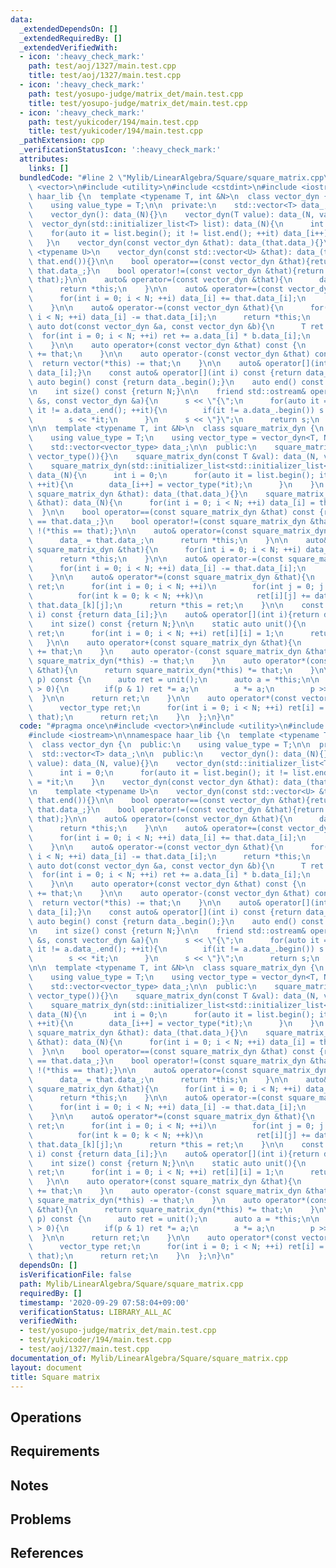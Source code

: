 ```yaml
---
data:
  _extendedDependsOn: []
  _extendedRequiredBy: []
  _extendedVerifiedWith:
  - icon: ':heavy_check_mark:'
    path: test/aoj/1327/main.test.cpp
    title: test/aoj/1327/main.test.cpp
  - icon: ':heavy_check_mark:'
    path: test/yosupo-judge/matrix_det/main.test.cpp
    title: test/yosupo-judge/matrix_det/main.test.cpp
  - icon: ':heavy_check_mark:'
    path: test/yukicoder/194/main.test.cpp
    title: test/yukicoder/194/main.test.cpp
  _pathExtension: cpp
  _verificationStatusIcon: ':heavy_check_mark:'
  attributes:
    links: []
  bundledCode: "#line 2 \"Mylib/LinearAlgebra/Square/square_matrix.cpp\"\n#include\
    \ <vector>\n#include <utility>\n#include <cstdint>\n#include <iostream>\n\nnamespace\
    \ haar_lib {\n  template <typename T, int &N>\n  class vector_dyn {\n  public:\n\
    \    using value_type = T;\n\n  private:\n    std::vector<T> data_;\n\n  public:\n\
    \    vector_dyn(): data_(N){}\n    vector_dyn(T value): data_(N, value){}\n  \
    \  vector_dyn(std::initializer_list<T> list): data_(N){\n      int i = 0;\n  \
    \    for(auto it = list.begin(); it != list.end(); ++it) data_[i++] = *it;\n \
    \   }\n    vector_dyn(const vector_dyn &that): data_(that.data_){}\n\n    template\
    \ <typename U>\n    vector_dyn(const std::vector<U> &that): data_(that.begin(),\
    \ that.end()){}\n\n    bool operator==(const vector_dyn &that){return data_ ==\
    \ that.data_;}\n    bool operator!=(const vector_dyn &that){return !(*this ==\
    \ that);}\n\n    auto& operator=(const vector_dyn &that){\n      data_ = that.data_;\n\
    \      return *this;\n    }\n\n    auto& operator+=(const vector_dyn &that){\n\
    \      for(int i = 0; i < N; ++i) data_[i] += that.data_[i];\n      return *this;\n\
    \    }\n\n    auto& operator-=(const vector_dyn &that){\n      for(int i = 0;\
    \ i < N; ++i) data_[i] -= that.data_[i];\n      return *this;\n    }\n\n    friend\
    \ auto dot(const vector_dyn &a, const vector_dyn &b){\n      T ret = 0;\n    \
    \  for(int i = 0; i < N; ++i) ret += a.data_[i] * b.data_[i];\n      return ret;\n\
    \    }\n\n    auto operator+(const vector_dyn &that) const {\n      return vector(*this)\
    \ += that;\n    }\n\n    auto operator-(const vector_dyn &that) const {\n    \
    \  return vector(*this) -= that;\n    }\n\n    auto& operator[](int i){return\
    \ data_[i];}\n    const auto& operator[](int i) const {return data_[i];}\n   \
    \ auto begin() const {return data_.begin();}\n    auto end() const {return data_.end();}\n\
    \n    int size() const {return N;}\n\n    friend std::ostream& operator<<(std::ostream\
    \ &s, const vector_dyn &a){\n      s << \"{\";\n      for(auto it = a.data_.begin();\
    \ it != a.data_.end(); ++it){\n        if(it != a.data_.begin()) s << \",\";\n\
    \        s << *it;\n      }\n      s << \"}\";\n      return s;\n    }\n  };\n\
    \n\n  template <typename T, int &N>\n  class square_matrix_dyn {\n  public:\n\
    \    using value_type = T;\n    using vector_type = vector_dyn<T, N>;\n\n  private:\n\
    \    std::vector<vector_type> data_;\n\n  public:\n    square_matrix_dyn(): data_(N,\
    \ vector_type()){}\n    square_matrix_dyn(const T &val): data_(N, vector_type(val)){}\n\
    \    square_matrix_dyn(std::initializer_list<std::initializer_list<T>> list):\
    \ data_(N){\n      int i = 0;\n      for(auto it = list.begin(); it != list.end();\
    \ ++it){\n        data_[i++] = vector_type(*it);\n      }\n    }\n    square_matrix_dyn(const\
    \ square_matrix_dyn &that): data_(that.data_){}\n    square_matrix_dyn(const std::vector<std::vector<T>>\
    \ &that): data_(N){\n      for(int i = 0; i < N; ++i) data_[i] = that[i];\n  \
    \  }\n\n    bool operator==(const square_matrix_dyn &that) const {return data_\
    \ == that.data_;}\n    bool operator!=(const square_matrix_dyn &that) const {return\
    \ !(*this == that);}\n\n    auto& operator=(const square_matrix_dyn &that){\n\
    \      data_ = that.data_;\n      return *this;\n    }\n\n    auto& operator+=(const\
    \ square_matrix_dyn &that){\n      for(int i = 0; i < N; ++i) data_[i] += that.data_[i];\n\
    \      return *this;\n    }\n\n    auto& operator-=(const square_matrix_dyn &that){\n\
    \      for(int i = 0; i < N; ++i) data_[i] -= that.data_[i];\n      return *this;\n\
    \    }\n\n    auto& operator*=(const square_matrix_dyn &that){\n      square_matrix_dyn\
    \ ret;\n      for(int i = 0; i < N; ++i)\n        for(int j = 0; j < N; ++j)\n\
    \          for(int k = 0; k < N; ++k)\n            ret[i][j] += data_[i][k] *\
    \ that.data_[k][j];\n      return *this = ret;\n    }\n\n    const auto& operator[](int\
    \ i) const {return data_[i];}\n    auto& operator[](int i){return data_[i];}\n\
    \    int size() const {return N;}\n\n    static auto unit(){\n      square_matrix_dyn\
    \ ret;\n      for(int i = 0; i < N; ++i) ret[i][i] = 1;\n      return ret;\n \
    \   }\n\n    auto operator+(const square_matrix_dyn &that){\n      return square_matrix_dyn(*this)\
    \ += that;\n    }\n    auto operator-(const square_matrix_dyn &that){\n      return\
    \ square_matrix_dyn(*this) -= that;\n    }\n    auto operator*(const square_matrix_dyn\
    \ &that){\n      return square_matrix_dyn(*this) *= that;\n    }\n\n    auto pow(uint64_t\
    \ p) const {\n      auto ret = unit();\n      auto a = *this;\n\n      while(p\
    \ > 0){\n        if(p & 1) ret *= a;\n        a *= a;\n        p >>= 1;\n    \
    \  }\n\n      return ret;\n    }\n\n    auto operator*(const vector_type &that){\n\
    \      vector_type ret;\n      for(int i = 0; i < N; ++i) ret[i] = dot(data_[i],\
    \ that);\n      return ret;\n    }\n  };\n}\n"
  code: "#pragma once\n#include <vector>\n#include <utility>\n#include <cstdint>\n\
    #include <iostream>\n\nnamespace haar_lib {\n  template <typename T, int &N>\n\
    \  class vector_dyn {\n  public:\n    using value_type = T;\n\n  private:\n  \
    \  std::vector<T> data_;\n\n  public:\n    vector_dyn(): data_(N){}\n    vector_dyn(T\
    \ value): data_(N, value){}\n    vector_dyn(std::initializer_list<T> list): data_(N){\n\
    \      int i = 0;\n      for(auto it = list.begin(); it != list.end(); ++it) data_[i++]\
    \ = *it;\n    }\n    vector_dyn(const vector_dyn &that): data_(that.data_){}\n\
    \n    template <typename U>\n    vector_dyn(const std::vector<U> &that): data_(that.begin(),\
    \ that.end()){}\n\n    bool operator==(const vector_dyn &that){return data_ ==\
    \ that.data_;}\n    bool operator!=(const vector_dyn &that){return !(*this ==\
    \ that);}\n\n    auto& operator=(const vector_dyn &that){\n      data_ = that.data_;\n\
    \      return *this;\n    }\n\n    auto& operator+=(const vector_dyn &that){\n\
    \      for(int i = 0; i < N; ++i) data_[i] += that.data_[i];\n      return *this;\n\
    \    }\n\n    auto& operator-=(const vector_dyn &that){\n      for(int i = 0;\
    \ i < N; ++i) data_[i] -= that.data_[i];\n      return *this;\n    }\n\n    friend\
    \ auto dot(const vector_dyn &a, const vector_dyn &b){\n      T ret = 0;\n    \
    \  for(int i = 0; i < N; ++i) ret += a.data_[i] * b.data_[i];\n      return ret;\n\
    \    }\n\n    auto operator+(const vector_dyn &that) const {\n      return vector(*this)\
    \ += that;\n    }\n\n    auto operator-(const vector_dyn &that) const {\n    \
    \  return vector(*this) -= that;\n    }\n\n    auto& operator[](int i){return\
    \ data_[i];}\n    const auto& operator[](int i) const {return data_[i];}\n   \
    \ auto begin() const {return data_.begin();}\n    auto end() const {return data_.end();}\n\
    \n    int size() const {return N;}\n\n    friend std::ostream& operator<<(std::ostream\
    \ &s, const vector_dyn &a){\n      s << \"{\";\n      for(auto it = a.data_.begin();\
    \ it != a.data_.end(); ++it){\n        if(it != a.data_.begin()) s << \",\";\n\
    \        s << *it;\n      }\n      s << \"}\";\n      return s;\n    }\n  };\n\
    \n\n  template <typename T, int &N>\n  class square_matrix_dyn {\n  public:\n\
    \    using value_type = T;\n    using vector_type = vector_dyn<T, N>;\n\n  private:\n\
    \    std::vector<vector_type> data_;\n\n  public:\n    square_matrix_dyn(): data_(N,\
    \ vector_type()){}\n    square_matrix_dyn(const T &val): data_(N, vector_type(val)){}\n\
    \    square_matrix_dyn(std::initializer_list<std::initializer_list<T>> list):\
    \ data_(N){\n      int i = 0;\n      for(auto it = list.begin(); it != list.end();\
    \ ++it){\n        data_[i++] = vector_type(*it);\n      }\n    }\n    square_matrix_dyn(const\
    \ square_matrix_dyn &that): data_(that.data_){}\n    square_matrix_dyn(const std::vector<std::vector<T>>\
    \ &that): data_(N){\n      for(int i = 0; i < N; ++i) data_[i] = that[i];\n  \
    \  }\n\n    bool operator==(const square_matrix_dyn &that) const {return data_\
    \ == that.data_;}\n    bool operator!=(const square_matrix_dyn &that) const {return\
    \ !(*this == that);}\n\n    auto& operator=(const square_matrix_dyn &that){\n\
    \      data_ = that.data_;\n      return *this;\n    }\n\n    auto& operator+=(const\
    \ square_matrix_dyn &that){\n      for(int i = 0; i < N; ++i) data_[i] += that.data_[i];\n\
    \      return *this;\n    }\n\n    auto& operator-=(const square_matrix_dyn &that){\n\
    \      for(int i = 0; i < N; ++i) data_[i] -= that.data_[i];\n      return *this;\n\
    \    }\n\n    auto& operator*=(const square_matrix_dyn &that){\n      square_matrix_dyn\
    \ ret;\n      for(int i = 0; i < N; ++i)\n        for(int j = 0; j < N; ++j)\n\
    \          for(int k = 0; k < N; ++k)\n            ret[i][j] += data_[i][k] *\
    \ that.data_[k][j];\n      return *this = ret;\n    }\n\n    const auto& operator[](int\
    \ i) const {return data_[i];}\n    auto& operator[](int i){return data_[i];}\n\
    \    int size() const {return N;}\n\n    static auto unit(){\n      square_matrix_dyn\
    \ ret;\n      for(int i = 0; i < N; ++i) ret[i][i] = 1;\n      return ret;\n \
    \   }\n\n    auto operator+(const square_matrix_dyn &that){\n      return square_matrix_dyn(*this)\
    \ += that;\n    }\n    auto operator-(const square_matrix_dyn &that){\n      return\
    \ square_matrix_dyn(*this) -= that;\n    }\n    auto operator*(const square_matrix_dyn\
    \ &that){\n      return square_matrix_dyn(*this) *= that;\n    }\n\n    auto pow(uint64_t\
    \ p) const {\n      auto ret = unit();\n      auto a = *this;\n\n      while(p\
    \ > 0){\n        if(p & 1) ret *= a;\n        a *= a;\n        p >>= 1;\n    \
    \  }\n\n      return ret;\n    }\n\n    auto operator*(const vector_type &that){\n\
    \      vector_type ret;\n      for(int i = 0; i < N; ++i) ret[i] = dot(data_[i],\
    \ that);\n      return ret;\n    }\n  };\n}\n"
  dependsOn: []
  isVerificationFile: false
  path: Mylib/LinearAlgebra/Square/square_matrix.cpp
  requiredBy: []
  timestamp: '2020-09-29 07:58:04+09:00'
  verificationStatus: LIBRARY_ALL_AC
  verifiedWith:
  - test/yosupo-judge/matrix_det/main.test.cpp
  - test/yukicoder/194/main.test.cpp
  - test/aoj/1327/main.test.cpp
documentation_of: Mylib/LinearAlgebra/Square/square_matrix.cpp
layout: document
title: Square matrix
---
```


## Operations

## Requirements

## Notes

## Problems

## References
